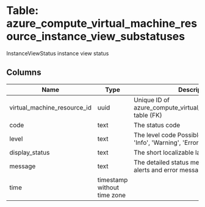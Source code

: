 
# Table: azure_compute_virtual_machine_resource_instance_view_substatuses
InstanceViewStatus instance view status
## Columns
| Name        | Type           | Description  |
| ------------- | ------------- | -----  |
|virtual_machine_resource_id|uuid|Unique ID of azure_compute_virtual_machine_resources table (FK)|
|code|text|The status code|
|level|text|The level code Possible values include: 'Info', 'Warning', 'Error'|
|display_status|text|The short localizable label for the status|
|message|text|The detailed status message, including for alerts and error messages|
|time|timestamp without time zone||
